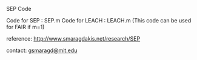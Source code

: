 SEP Code

Code for SEP :  SEP.m
Code for LEACH :  LEACH.m   (This code can be used for FAIR if m=1)

reference:
http://www.smaragdakis.net/research/SEP

contact:
gsmaragd@mit.edu


